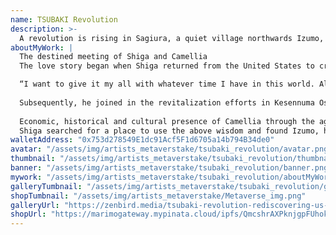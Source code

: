 ```yaml
---
name: TSUBAKI Revolution
description: >-
  A revolution is rising in Sagiura, a quiet village northwards Izumo, Shimane Prefecture. Not of regime change, but one that promises humanity’s recall back into nature. Here, Atsuo Shiga is uncovering the secrets of the Camellia, also known as Tsubaki in Japan. And through his Tsubaki Revolution, Shiga is changing the face of Izumo, reconnecting the region with its roots in the Camellia flower, and, consequently, people with nature.
aboutMyWork: |
  The destined meeting of Shiga and Camellia
  The love story began when Shiga returned from the United States to create a circular economy in Izu Oshima, an island southeast of Shizuoka Prefecture. He learned that Camellias were offered as tribute to the gods in ancient times, replacing the rice tributes that were common in other regions.

  “I want to give it my all with whatever time I have in this world. Although Camellia began as a research subject, I decided to dedicate my time to Camellia.”
  
  Subsequently, he joined in the revitalization efforts in Kesennuma Oshima, Tohoku. There, he discovered how Camellia oil could act as a catalyst to revive local tourism, of the lessons which he would then apply in Izumo.
  
  Economic, historical and cultural presence of Camellia through the ages
  Shiga searched for a place to use the above wisdom and found Izumo, home to the famous Izumo-taisha and. As it turns out, Camellia was naturally grown here and was valuable throughout Izumo’s history, its value waned in modern times, now rediscovered by Shiga.
walletAddress: "0x753d278549E1dc91Acf5F1d6705a14b794B34de0"
avatar: "/assets/img/artists_metaverstake/tsubaki_revolution/avatar.png"
thumbnail: "/assets/img/artists_metaverstake/tsubaki_revolution/thumbnail.png"
banner: "/assets/img/artists_metaverstake/tsubaki_revolution/banner.png"
mywork: "/assets/img/artists_metaverstake/tsubaki_revolution/aboutMyWork.jpg"
galleryTumbnail: "/assets/img/artists_metaverstake/tsubaki_revolution/gallery.png"
shopTumbnail: "/assets/img/artists_metaverstake/Metaverse_img.png"
galleryUrl: "https://zenbird.media/tsubaki-revolution-rediscovering-us-and-nature-through-camellia/"
shopUrl: "https://marimogateway.mypinata.cloud/ipfs/QmcshrAXPknjgpFUhokUEF1sCiuSiiTnR2NaHbq2urHKkn/"
---
```

